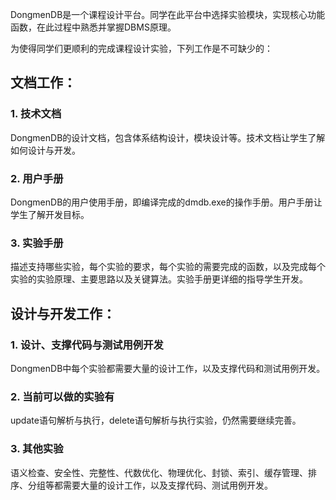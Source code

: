 
DongmenDB是一个课程设计平台。同学在此平台中选择实验模块，实现核心功能函数，在此过程中熟悉并掌握DBMS原理。

为使得同学们更顺利的完成课程设计实验，下列工作是不可缺少的：

## 文档工作：
### 1. 技术文档
DongmenDB的设计文档，包含体系结构设计，模块设计等。技术文档让学生了解如何设计与开发。
### 2. 用户手册
DongmenDB的用户使用手册，即编译完成的dmdb.exe的操作手册。用户手册让学生了解开发目标。
### 3. 实验手册
描述支持哪些实验，每个实验的要求，每个实验的需要完成的函数，以及完成每个实验的实验原理、主要思路以及关键算法。实验手册更详细的指导学生开发。

## 设计与开发工作：
### 1. 设计、支撑代码与测试用例开发
 DongmenDB中每个实验都需要大量的设计工作，以及支撑代码和测试用例开发。
### 2. 当前可以做的实验有
update语句解析与执行，delete语句解析与执行实验，仍然需要继续完善。
### 3. 其他实验
语义检查、安全性、完整性、代数优化、物理优化、封锁、索引、缓存管理、排序、分组等都需要大量的设计工作，以及支撑代码、测试用例开发。
